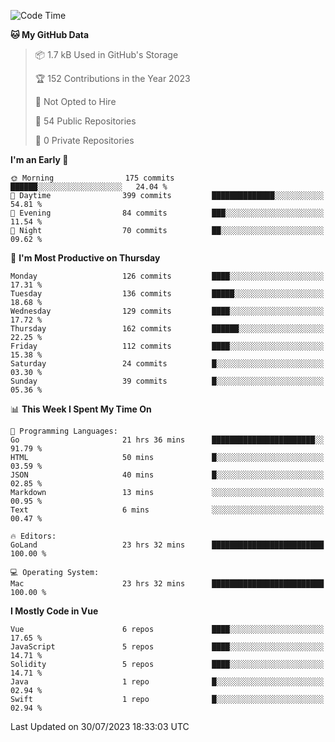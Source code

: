 <!--START_SECTION:waka-->
![Code Time](http://img.shields.io/badge/Code%20Time-773%20hrs%2014%20mins-blue)

**🐱 My GitHub Data** 

> 📦 1.7 kB Used in GitHub's Storage 
 > 
> 🏆 152 Contributions in the Year 2023
 > 
> 🚫 Not Opted to Hire
 > 
> 📜 54 Public Repositories 
 > 
> 🔑 0 Private Repositories 
 > 
**I'm an Early 🐤** 

```text
🌞 Morning                175 commits         ██████░░░░░░░░░░░░░░░░░░░   24.04 % 
🌆 Daytime                399 commits         ██████████████░░░░░░░░░░░   54.81 % 
🌃 Evening                84 commits          ███░░░░░░░░░░░░░░░░░░░░░░   11.54 % 
🌙 Night                  70 commits          ██░░░░░░░░░░░░░░░░░░░░░░░   09.62 % 
```
📅 **I'm Most Productive on Thursday** 

```text
Monday                   126 commits         ████░░░░░░░░░░░░░░░░░░░░░   17.31 % 
Tuesday                  136 commits         █████░░░░░░░░░░░░░░░░░░░░   18.68 % 
Wednesday                129 commits         ████░░░░░░░░░░░░░░░░░░░░░   17.72 % 
Thursday                 162 commits         ██████░░░░░░░░░░░░░░░░░░░   22.25 % 
Friday                   112 commits         ████░░░░░░░░░░░░░░░░░░░░░   15.38 % 
Saturday                 24 commits          █░░░░░░░░░░░░░░░░░░░░░░░░   03.30 % 
Sunday                   39 commits          █░░░░░░░░░░░░░░░░░░░░░░░░   05.36 % 
```


📊 **This Week I Spent My Time On** 

```text
💬 Programming Languages: 
Go                       21 hrs 36 mins      ███████████████████████░░   91.79 % 
HTML                     50 mins             █░░░░░░░░░░░░░░░░░░░░░░░░   03.59 % 
JSON                     40 mins             █░░░░░░░░░░░░░░░░░░░░░░░░   02.85 % 
Markdown                 13 mins             ░░░░░░░░░░░░░░░░░░░░░░░░░   00.95 % 
Text                     6 mins              ░░░░░░░░░░░░░░░░░░░░░░░░░   00.47 % 

🔥 Editors: 
GoLand                   23 hrs 32 mins      █████████████████████████   100.00 % 

💻 Operating System: 
Mac                      23 hrs 32 mins      █████████████████████████   100.00 % 
```

**I Mostly Code in Vue** 

```text
Vue                      6 repos             ████░░░░░░░░░░░░░░░░░░░░░   17.65 % 
JavaScript               5 repos             ████░░░░░░░░░░░░░░░░░░░░░   14.71 % 
Solidity                 5 repos             ████░░░░░░░░░░░░░░░░░░░░░   14.71 % 
Java                     1 repo              █░░░░░░░░░░░░░░░░░░░░░░░░   02.94 % 
Swift                    1 repo              █░░░░░░░░░░░░░░░░░░░░░░░░   02.94 % 
```




 Last Updated on 30/07/2023 18:33:03 UTC
<!--END_SECTION:waka-->
